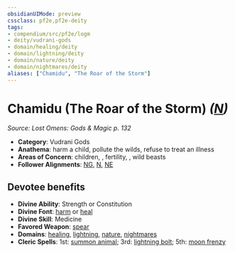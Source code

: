 ```yaml
---
obsidianUIMode: preview
cssclass: pf2e,pf2e-deity
tags:
- compendium/src/pf2e/logm
- deity/vudrani-gods
- domain/healing/deity
- domain/lightning/deity
- domain/nature/deity
- domain/nightmares/deity
aliases: ["Chamidu", "The Roar of the Storm"]
---
```

# Chamidu (The Roar of the Storm) *([N](rules/traits/neutral-b1.md))*  
*Source: Lost Omens: Gods & Magic p. 132*  

- **Category**: Vudrani Gods
- **Anathema**: harm a child, pollute the wilds, refuse to treat an illness
- **Areas of Concern**: children, , fertility, , wild beasts
- **Follower Alignments**: [NG](rules/traits/neutral-good-b1.md), [N](rules/traits/neutral-b1.md), [NE](rules/traits/neutral-evil-b1.md)

## Devotee benefits

- **Divine Ability**: Strength or Constitution
- **Divine Font**: [harm](compendium/spells/harm.md) or [heal](compendium/spells/heal.md)
- **Divine Skill**: Medicine
- **Favored Weapon**: [spear](compendium/equipment/items/spear.md)
- **Domains**: [healing](compendium/setting/domains.md#Healing), [lightning](compendium/setting/domains.md#Lightning), [nature](compendium/setting/domains.md#Nature), [nightmares](compendium/setting/domains.md#Nightmares)
- **Cleric Spells**: 1st: [summon animal](compendium/spells/summon-animal.md); 3rd: [lightning bolt](compendium/spells/lightning-bolt.md); 5th: [moon frenzy](compendium/spells/moon-frenzy.md)
